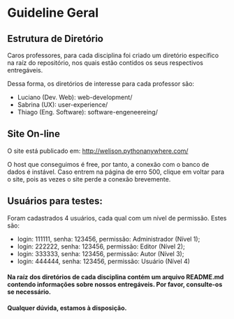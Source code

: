 # Guideline Geral

## Estrutura de Diretório

Caros professores, para cada disciplina foi criado um diretório específico na raíz do repositório, nos quais estão contidos os seus respectivos entregáveis.

Dessa forma, os diretórios de interesse para cada professor são:

- Luciano (Dev. Web): web-development/
- Sabrina (UX): user-experience/
- Thiago (Eng. Software): software-engeneereing/


## Site On-line

O site está publicado em: http://welison.pythonanywhere.com/

O host que conseguimos é free, por tanto, a conexão com o banco de dados é instável. Caso entrem na página de erro 500, clique em voltar para o site, pois as vezes o site perde a conexão brevemente.


## Usuários para testes:

Foram cadastrados 4 usuários, cada qual com um nível de permissão. Estes são:

- login: 111111, senha: 123456, permissão: Administrador (Nível 1);
- login: 222222, senha: 123456, permissão: Editor (Nível 2);
- login: 333333, senha: 123456, permissão: Autor (Nível 3);
- login: 444444, senha: 123456, permissão: Usuário (Nível 4)

#### Na raíz dos diretórios de cada disciplina contém um arquivo README.md contendo informações sobre nossos entregáveis. Por favor, consulte-os se necessário.

#### Qualquer dúvida, estamos à disposição.